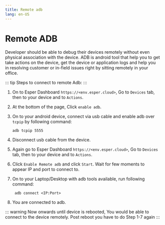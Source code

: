 ```yaml
---
title: Remote adb
lang: en-US
---
```


# Remote ADB

Developer should be able to debug their devices remotely without even physical association with the device. ADB is android tool that help you to get take actions on the device, get the device or application logs and help you in resolving customer or in-field issues right by sitting remotely in your office.

::: tip
Steps to connect to remote Adb:
:::

1.  On to Esper Dashboard `https://<env.esper.cloud>`, Go to `Devices` tab, then to your device and to `Actions`.

2.  At the bottom of the page, Click `enable adb`.

3.  On to your android device, connect via usb cable and enable adb over `tcpip` by following command:
    ```js{4}
    adb tcpip 5555
    ```
4.  Disconnect usb cable from the device.

5.  Again go to Esper Dashboard `https://<env.esper.cloud>`, Go to `Devices` tab, then to your device and to `Actions`.

6.  Click `Enable Remote adb` and click `Start`. Wait for few moments to appear IP and port to connect to.

7.  On to your Laptop/Desktop with adb tools available, run following command:
    ```js{4}
     adb connect <IP:Port>
    ```
8.  You are connected to adb.

::: warning
Now onwards until device is rebooted, You would be able to connect to the device remotely. Post reboot you have to do Step 1-7 again
:::
